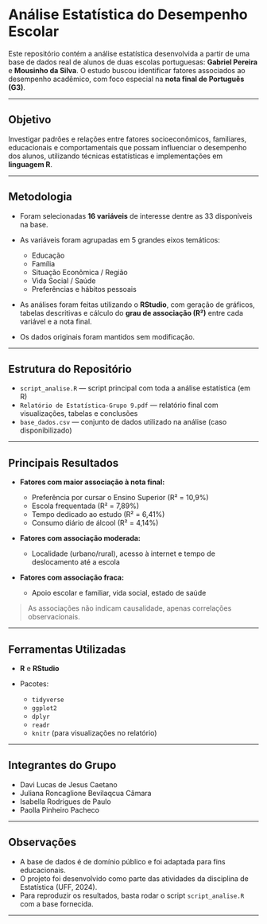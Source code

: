 # Análise Estatística do Desempenho Escolar 

Este repositório contém a análise estatística desenvolvida a partir de uma base de dados real de alunos de duas escolas portuguesas: **Gabriel Pereira** e **Mousinho da Silva**. O estudo buscou identificar fatores associados ao desempenho acadêmico, com foco especial na **nota final de Português (G3)**.

---

##  Objetivo

Investigar padrões e relações entre fatores socioeconômicos, familiares, educacionais e comportamentais que possam influenciar o desempenho dos alunos, utilizando técnicas estatísticas e implementações em **linguagem R**.

---

##  Metodologia

* Foram selecionadas **16 variáveis** de interesse dentre as 33 disponíveis na base.
* As variáveis foram agrupadas em 5 grandes eixos temáticos:

  * Educação
  * Família
  * Situação Econômica / Região
  * Vida Social / Saúde
  * Preferências e hábitos pessoais
* As análises foram feitas utilizando o **RStudio**, com geração de gráficos, tabelas descritivas e cálculo do **grau de associação (R²)** entre cada variável e a nota final.
* Os dados originais foram mantidos sem modificação.

---

##  Estrutura do Repositório

* `script_analise.R` — script principal com toda a análise estatística (em R)
* `Relatório de Estatística-Grupo 9.pdf` — relatório final com visualizações, tabelas e conclusões
* `base_dados.csv` — conjunto de dados utilizado na análise (caso disponibilizado)

---

##  Principais Resultados

* **Fatores com maior associação à nota final:**

  * Preferência por cursar o Ensino Superior (R² = 10,9%)
  * Escola frequentada (R² = 7,89%)
  * Tempo dedicado ao estudo (R² = 6,41%)
  * Consumo diário de álcool (R² = 4,14%)
* **Fatores com associação moderada:**

  * Localidade (urbano/rural), acesso à internet e tempo de deslocamento até a escola
* **Fatores com associação fraca:**

  * Apoio escolar e familiar, vida social, estado de saúde

>  As associações não indicam causalidade, apenas correlações observacionais.

---

##  Ferramentas Utilizadas

* **R** e **RStudio**
* Pacotes:

  * `tidyverse`
  * `ggplot2`
  * `dplyr`
  * `readr`
  * `knitr` (para visualizações no relatório)

---

##  Integrantes do Grupo

* Davi Lucas de Jesus Caetano
* Juliana Roncaglione Bevilaqcua Câmara
* Isabella Rodrigues de Paulo
* Paolla Pinheiro Pacheco

---

## Observações

* A base de dados é de domínio público e foi adaptada para fins educacionais.
* O projeto foi desenvolvido como parte das atividades da disciplina de Estatística (UFF, 2024).
* Para reproduzir os resultados, basta rodar o script `script_analise.R` com a base fornecida.

---

